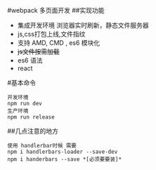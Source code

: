 #webpack 多页面开发
##实现功能
+ 集成开发环境 浏览器实时刷新，静态文件服务器
+ js,css打包上线,文件指纹
+ 支持 AMD, CMD , es6 模块化
+ ~~js文件按需加载~~
+ es6 语法
+ react

#基本命令

```
开发环境
npm run dev
生产环境
npm run release
```
##几点注意的地方
```
使用 handlerbar时候 需要
npm i handlerbars-loader --save-dev
npm i handerbars --save *[必须要要装]*
```
